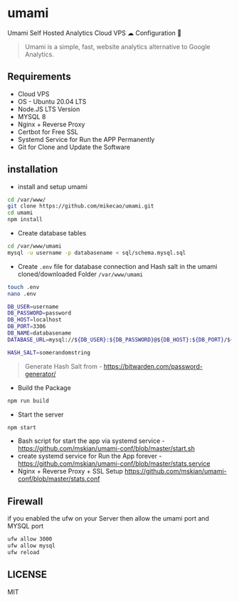 # umami

Umami Self Hosted Analytics Cloud VPS ☁ Configuration 🔧

> Umami is a simple, fast, website analytics alternative to Google Analytics.

## Requirements

- Cloud VPS
- OS - Ubuntu 20.04 LTS
- Node.JS LTS Version
- MYSQL 8
- Nginx + Reverse Proxy
- Certbot for Free SSL
- Systemd Service for Run the APP Permanently
- Git for Clone and Update the Software

## installation

- install and setup umami

```sh
cd /var/www/
git clone https://github.com/mikecao/umami.git
cd umami
npm install
```

- Create database tables

```sh
cd /var/www/umami
mysql -u username -p databasename < sql/schema.mysql.sql
```

- Create `.env` file for database connection and Hash salt in the umami cloned/downloaded Folder `/var/www/umami`

```sh
touch .env
nano .env
```

```sh
DB_USER=username
DB_PASSWORD=password
DB_HOST=localhost
DB_PORT=3306
DB_NAME=databasename
DATABASE_URL=mysql://${DB_USER}:${DB_PASSWORD}@${DB_HOST}:${DB_PORT}/${DB_NAME}

HASH_SALT=somerandomstring
```

> Generate Hash Salt from - <https://bitwarden.com/password-generator/>

- Build the Package

```sh
npm run build
```

- Start the server

```sh
npm start
```

- Bash script for start the app via systemd service - <https://github.com/mskian/umami-conf/blob/master/start.sh>
- create systemd service for Run the App forever - <https://github.com/mskian/umami-conf/blob/master/stats.service>
- Nginx + Reverse Proxy + SSL Setup <https://github.com/mskian/umami-conf/blob/master/stats.conf>

## Firewall

if you enabled the ufw on your Server then allow the umami port and MYSQL port

```sh
ufw allow 3000
ufw allow mysql
ufw reload
```

## LICENSE

MIT
